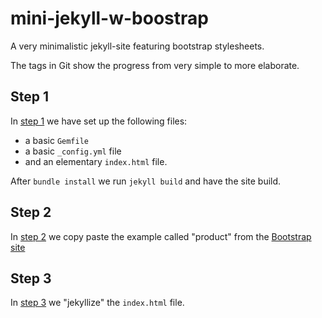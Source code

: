 # mini-jekyll-w-boostrap
A very minimalistic jekyll-site featuring bootstrap stylesheets.

The tags in Git show the progress from very simple to more elaborate.

## Step 1

In [step 1](https://github.com/Harald-LB/mini-jekyll-w-boostrap/tree/step_1)
we have set up the following files:
- a basic `Gemfile`
- a basic `_config.yml` file
- and an elementary `index.html` file. 

After `bundle install` we run `jekyll build` and have the site build.

## Step 2

In [step 2](https://github.com/Harald-LB/mini-jekyll-w-boostrap/tree/step_2)
we copy paste the example called "product" from the 
[Bootstrap site](https://getbootstrap.com/docs/4.1/examples/)

## Step 3

In [step 3](https://github.com/Harald-LB/mini-jekyll-w-boostrap/tree/step_3)
we "jekyllize" the `index.html` file.